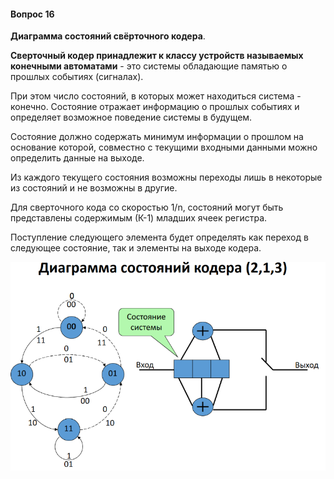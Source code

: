 #### Вопрос 16

**Диаграмма состояний свёрточного кодера**.

**Сверточный кодер принадлежит к классу устройств называемых конечными автоматами** - это системы обладающие памятью о прошлых событиях (сигналах). 

При этом число состояний, в которых может находиться система - конечно. Состояние отражает информацию о прошлых событиях и определяет возможное поведение системы в будущем.

Состояние должно содержать минимум информации о прошлом на основание которой, совместно с текущими входными данными можно определить данные на выходе.

Из каждого текущего состояния возможны переходы лишь в некоторые из состояний и не возможны в другие.

Для сверточного кода со скоростью 1/n, состояний могут быть представлены содержимым (К-1) младших ячеек регистра.

Поступление следующего элемента будет определять как переход в следующее состояние, так и элементы на выходе кодера.

![image-20220622201757684](./Answer_4_16/image-20220622201757684.png)